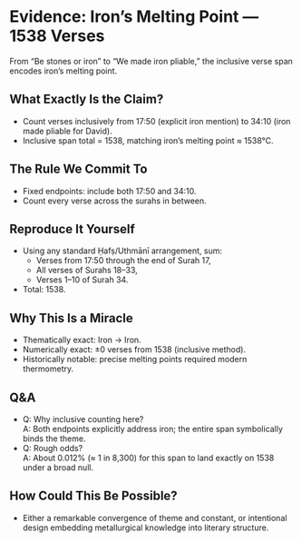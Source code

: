 # Evidence: Iron’s Melting Point — 1538 Verses

From “Be stones or iron” to “We made iron pliable,” the inclusive verse span encodes iron’s melting point.

## What Exactly Is the Claim?
- Count verses inclusively from 17:50 (explicit iron mention) to 34:10 (iron made pliable for David).
- Inclusive span total = 1538, matching iron’s melting point ≈ 1538°C.

## The Rule We Commit To
- Fixed endpoints: include both 17:50 and 34:10.
- Count every verse across the surahs in between.

## Reproduce It Yourself
- Using any standard Ḥafṣ/Uthmānī arrangement, sum:
  - Verses from 17:50 through the end of Surah 17,
  - All verses of Surahs 18–33,
  - Verses 1–10 of Surah 34.
- Total: 1538.

## Why This Is a Miracle
- Thematically exact: Iron → Iron.
- Numerically exact: ±0 verses from 1538 (inclusive method).
- Historically notable: precise melting points required modern thermometry.

## Q&A
- Q: Why inclusive counting here?  
  A: Both endpoints explicitly address iron; the entire span symbolically binds the theme.
- Q: Rough odds?  
  A: About 0.012% (≈ 1 in 8,300) for this span to land exactly on 1538 under a broad null.

## How Could This Be Possible?
- Either a remarkable convergence of theme and constant, or intentional design embedding metallurgical knowledge into literary structure.
